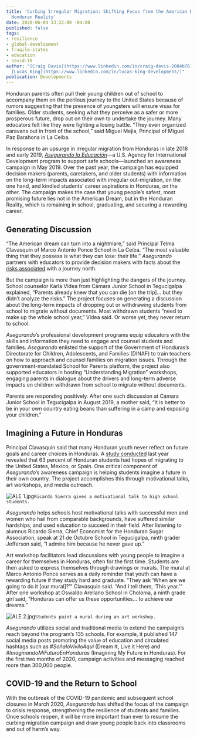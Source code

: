 ```yaml
---
title: 'Curbing Irregular Migration: Shifting Focus from the American Dream to the
  Honduran Reality'
date: 2020-06-04 13:22:00 -04:00
published: false
tags:
- resilience
- global-development
- fragile-states
- education
- covid-19
author: "[Craig Davis](https://www.linkedin.com/in/craig-davis-2084b761/), PhD., and
  [Lucas King](https://www.linkedin.com/in/lucas-king-development/)"
publication: Developments
---
```


Honduran parents often pull their young children out of school to accompany them on the perilous journey to the United States because of rumors suggesting that the presence of youngsters will ensure visas for families. Older students, seeking what they perceive as a safer or more prosperous future, drop out on their own to undertake the journey. Many educators felt like they were fighting a losing battle. “They even organized caravans out in front of the school,” said Miguel Mejia, Principal of Miguel Paz Barahona in La Ceiba. 

In response to an upsurge in irregular migration from Honduras in late 2018 and early 2019, *[Asegurando la Educación](https://www.dai.com/our-work/projects/honduras-securing-education)*—a U.S. Agency for International Development program to support safe schools—launched an awareness campaign in May 2019. Over the past year, the campaign has equipped decision makers (parents, caretakers, and older students) with information on the long-term impacts associated with irregular out-migration, on the one hand, and kindled students’ career aspirations in Honduras, on the other. The campaign makes the case that young people’s safest, most promising future lies not in the American Dream, but in the Honduran Reality, which is remaining in school, graduating, and securing a rewarding career.






## Generating Discussion

“The American dream can turn into a nightmare,” said Principal Telma Clavasquin of Marco Antonio Ponce School in La Ceiba. “The most valuable thing that they possess is what they can lose: their life.” *Asegurando* partners with educators to provide decision makers with facts about the [risks associated](https://www.lawg.org/yetanothervictimoftheamericandream/) with a journey north. 

But the campaign is more than just highlighting the dangers of the journey. School counselor Karla Videa from Cámara Junior School in Tegucigalpa explained, “Parents already knew that you can die [on the trip]… but they didn’t analyze the risks.” The project focuses on generating a discussion about the long-term impacts of dropping out or withdrawing students from school to migrate without documents. Most withdrawn students “need to make up the whole school year,” Videa said. Or worse yet, they never return to school. 

*Asegurando*’s professional development programs equip educators with the skills and information they need to engage and counsel students and families. *Asegurando* enlisted the support of the Government of Honduras’s Directorate for Children, Adolescents, and Families (DINAF) to train teachers on how to approach and counsel families on migration issues. Through the government-mandated School for Parents platform, the project also supported educators in hosting “Understanding Migration” workshops, engaging parents in dialogue about the drivers and long-term adverse impacts on children withdrawn from school to migrate without documents. 

Parents are responding positively. After one such discussion at Cámara Junior School in Tegucigalpa in August 2019, a mother said, “It is better to be in your own country eating beans than suffering in a camp and exposing your children.” 

## Imagining a Future in Honduras 

Principal Clavasquin said that many Honduran youth never reflect on future goals and career choices in Honduras. A [study conducted](https://presencia.unah.edu.hn/noticias/el-63-de-los-estudiantes-de-ultimo-ano-de-colegio-contempla-migrar-tras-graduarse/) last year revealed that 63 percent of Honduran students had hopes of migrating to the United States, Mexico, or Spain. One critical component of *Asegurando*’s awareness campaign is helping students imagine a future in their own country. The project accomplishes this through motivational talks, art workshops, and media outreach. 

![ALE 1.jpg](/uploads/ALE%201.jpg)`Ricardo Sierra gives a motivational talk to high school students.` 

*Asegurando* helps schools host motivational talks with successful men and women who hail from comparable backgrounds, have suffered similar hardships, and used education to succeed in their field. After listening to alumnus Ricardo Sierra, Chief Economist for the Honduran Sugar Association, speak at 21 de Octubre School in Tegucigalpa, ninth grader Jefferson said, “I admire him because he never gave up.” 

Art workshop facilitators lead discussions with young people to imagine a career for themselves in Honduras, often for the first time. Students are then asked to express themselves through drawings or murals. The mural at Marco Antonio Ponce serves as a daily reminder that youth can have a rewarding future if they study hard and graduate. “They ask ‘When are we going to do it [our mural]?’” Clavasquin said. “And I tell them, ‘This year.’” After one workshop at Oswaldo Arellano School in Choloma, a ninth grade girl said, “Honduras can offer us these opportunities… to achieve our dreams.” 

![ALE 2.jpg](/uploads/ALE%202.jpg)`Students paint a mural during an art workshop.`

*Asegurando* utilizes social and traditional media to extend the campaign’s reach beyond the program’s 135 schools. For example, it published 147 social media posts promoting the value of education and circulated hashtags such as #*SoñaloViviloAqui* (Dream It, Live it Here) and #*ImaginandoMiFuturoEnHonduras* (Imagining My Future in Honduras). For the first two months of 2020, campaign activities and messaging reached more than 300,000 people.

## COVID-19 and the Return to School

With the outbreak of the COVID-19 pandemic and subsequent school closures in March 2020, *Asegurando* has shifted the focus of the campaign to crisis response, strengthening the resilience of students and families. Once schools reopen, it will be more important than ever to resume the curbing migration campaign and draw young people back into classrooms and out of harm’s way. 